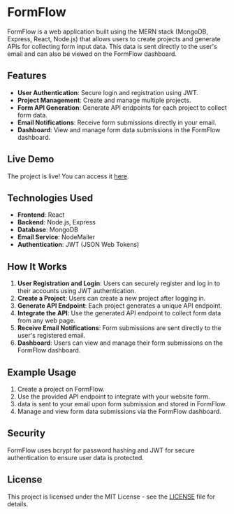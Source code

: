 # FormFlow

FormFlow is a web application built using the MERN stack (MongoDB, Express, React, Node.js) that allows users to create projects and generate APIs for collecting form input data. This data is sent directly to the user's email and can also be viewed on the FormFlow dashboard.

## Features

- **User Authentication**: Secure login and registration using JWT.
- **Project Management**: Create and manage multiple projects.
- **Form API Generation**: Generate API endpoints for each project to collect form data.
- **Email Notifications**: Receive form submissions directly in your email.
- **Dashboard**: View and manage form data submissions in the FormFlow dashboard.

## Live Demo

The project is live! You can access it [here]([http://your-live-demo-link.com](https://formflow-ten.vercel.app/)).

## Technologies Used

- **Frontend**: React
- **Backend**: Node.js, Express
- **Database**: MongoDB
- **Email Service**: NodeMailer
- **Authentication**: JWT (JSON Web Tokens)

## How It Works

1. **User Registration and Login**: Users can securely register and log in to their accounts using JWT authentication.
2. **Create a Project**: Users can create a new project after logging in.
3. **Generate API Endpoint**: Each project generates a unique API endpoint.
4. **Integrate the API**: Use the generated API endpoint to collect form data from any web page.
5. **Receive Email Notifications**: Form submissions are sent directly to the user's registered email.
6. **Dashboard**: Users can view and manage their form submissions on the FormFlow dashboard.

## Example Usage

1. Create a project on FormFlow.
2. Use the provided API endpoint to integrate with your website form.
3. data is sent to your email upon form submission and stored in FormFlow.
4. Manage and view form data submissions via the FormFlow dashboard.

## Security

FormFlow uses bcrypt for password hashing and JWT for secure authentication to ensure user data is protected.

## License

This project is licensed under the MIT License - see the [LICENSE](LICENSE) file for details.
